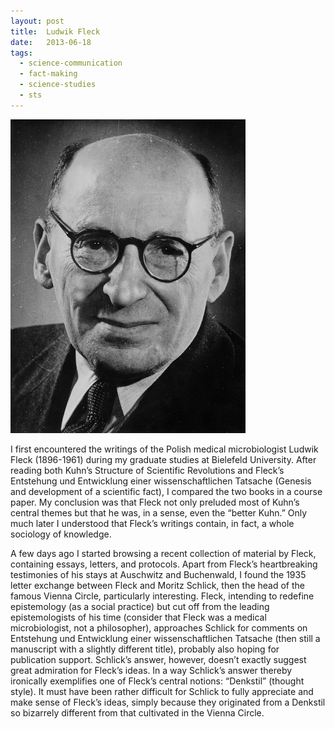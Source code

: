 ```yaml
---
layout: post
title:  Ludwik Fleck
date:   2013-06-18
tags:
  - science-communication
  - fact-making
  - science-studies
  - sts
---
```


<img src="/img/fleck/1.png" />

I first encountered the writings of the Polish medical microbiologist Ludwik Fleck (1896-1961) during my graduate studies at Bielefeld University. After reading both Kuhn’s Structure of Scientific Revolutions and Fleck’s Entstehung und Entwicklung einer wissenschaftlichen Tatsache (Genesis and development of a scientific fact), I compared the two books in a course paper. My conclusion was that Fleck not only preluded most of Kuhn’s central themes but that he was, in a sense, even the “better Kuhn.” Only much later I understood that Fleck’s writings contain, in fact, a whole sociology of knowledge.

A few days ago I started browsing a recent collection of material by Fleck, containing essays, letters, and protocols. Apart from Fleck’s heartbreaking testimonies of his stays at Auschwitz and Buchenwald, I found the 1935 letter exchange between Fleck and Moritz Schlick, then the head of the famous Vienna Circle, particularly interesting. Fleck, intending to redefine epistemology (as a social practice) but cut off from the leading epistemologists of his time (consider that Fleck was a medical microbiologist, not a philosopher), approaches Schlick for comments on Entstehung und Entwicklung einer wissenschaftlichen Tatsache (then still a manuscript with a slightly different title), probably also hoping for publication support. Schlick’s answer, however, doesn’t exactly suggest great admiration for Fleck’s ideas. In a way Schlick’s answer thereby ironically exemplifies one of Fleck’s central notions: “Denkstil” (thought style). It must have been rather difficult for Schlick to fully appreciate and make sense of Fleck’s ideas, simply because they originated from a Denkstil so bizarrely different from that cultivated in the Vienna Circle.
